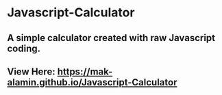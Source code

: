 # Javascript-Calculator

## A simple calculator created with raw Javascript coding.

## View Here: https://mak-alamin.github.io/Javascript-Calculator
